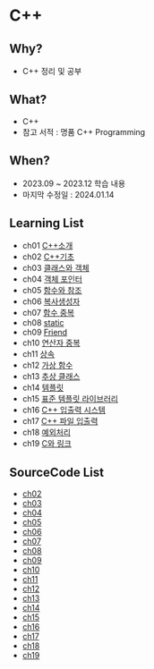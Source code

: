 # C++

## Why? 
* C++ 정리 및 공부
## What? 
* C++
* 참고 서적 : 명품 C++ Programming

## When?
* 2023.09 ~ 2023.12 학습 내용
* 마지막 수정일 : 2024.01.14

## Learning List
* ch01 [C++소개](https://github.com/BangYunseo/TIL/blob/main/Cpp/ch01_IntroduceC%2B%2B.md)
* ch02 [C++기초](https://github.com/BangYunseo/TIL/blob/main/Cpp/ch02_BasicC%2B%2B.md)
* ch03 [클래스와 객체](https://github.com/BangYunseo/TIL/blob/main/Cpp/ch03_ClassAndObject.md)
* ch04 [객체 포인터](https://github.com/BangYunseo/TIL/blob/main/Cpp/ch04_ObjectPointer.md)
* ch05 [함수와 참조](https://github.com/BangYunseo/TIL/blob/main/Cpp/ch05_FunctionAndReference.md)
* ch06 [복사생성자](https://github.com/BangYunseo/TIL/blob/main/Cpp/ch06_CopyConstructor.md)
* ch07 [함수 중복](https://github.com/BangYunseo/TIL/blob/main/Cpp/ch07_FunctionOverloading.md)
* ch08 [static](https://github.com/BangYunseo/TIL/blob/main/Cpp/ch08_Static.md)
* ch09 [Friend](https://github.com/BangYunseo/TIL/blob/main/Cpp/ch09_Friend.md)
* ch10 [연산자 중복](https://github.com/BangYunseo/TIL/blob/main/Cpp/ch08_OperatorOverloadingFunction.md)
* ch11 [상속]()
* ch12 [가상 함수]()
* ch13 [추상 클래스]()
* ch14 [템플릿]()
* ch15 [표준 템플릿 라이브러리]()
* ch16 [C++ 입출력 시스템]()
* ch17 [C++ 파일 입출력]()
* ch18 [예외처리]()
* ch19 [C와 링크]()

## SourceCode List
* [ch02](https://github.com/BangYunseo/Basic_CPP/tree/main/ch02_BasicC%2B%2B)
* [ch03](https://github.com/BangYunseo/Basic_CPP/tree/main/ch03_ClassAndObject)
* [ch04](https://github.com/BangYunseo/Basic_CPP/tree/main/ch04_ObjectPointer)
* [ch05](https://github.com/BangYunseo/Basic_CPP/tree/main/ch05_FunctionAndReference)
* [ch06](https://github.com/BangYunseo/Basic_CPP/tree/main/ch06_CopyConstructor)
* [ch07](https://github.com/BangYunseo/Basic_CPP/tree/main/ch07_FunctionOverloading)
* [ch08](https://github.com/BangYunseo/Basic_CPP/tree/main/ch08_Static)
* [ch09]()
* [ch10]()
* [ch11]()
* [ch12]()
* [ch13]()
* [ch14]()
* [ch15]()
* [ch16]()
* [ch17]()
* [ch18]()
* [ch19]()
